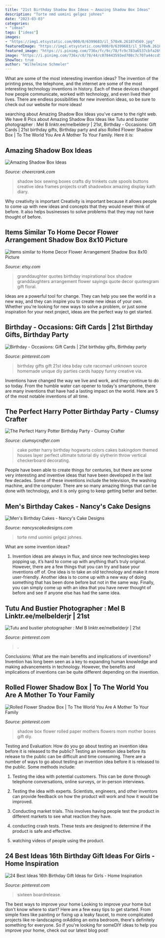 ```yaml
---
title: "21st Birthday Shadow Box Ideas ~ Amazing Shadow Box Ideas"
description: "Torte nmd uomini gelgez johnes"
date: "2023-03-03"
categories:
- "ideas"
tags: ["ideas"]
images:
- "https://img1.etsystatic.com/000/0/6399683/il_570xN.261874569.jpg"
featuredImage: "https://img1.etsystatic.com/000/0/6399683/il_570xN.261874569.jpg"
featured_image: "https://i.pinimg.com/736x/fc/9c/78/fc9c783a6537cbfa269ed357622a95ba.jpg"
image: "https://i.pinimg.com/736x/c0/78/44/c078443593ed708c7c707a44ccd59e17.jpg"
ShowToc: true
author: "Wilhelmine Schmeler"
---
```



What are some of the most interesting invention ideas?
The invention of the printing press, the telephone, and the internet are some of the most interesting technology inventions in history. Each of these devices changed how people communicate, worked with technology, and even lived their lives. There are endless possibilities for new invention ideas, so be sure to check out our website for more ideas!

	

		
searching about Amazing Shadow Box Ideas you've came to the right web. We have 8 Pics about Amazing Shadow Box Ideas like Tutu and bustier photographer : Mel B linktr.ee/melbelderjr | 21st, Birthday - Occasions: Gift Cards | 21st birthday gifts, Birthday party and also Rolled Flower Shadow Box | To The World You Are A Mother To Your Family. Here it is:
		
    
## Amazing Shadow Box Ideas

<img loading=lazy src="https://www.cheercrank.com/wp-content/uploads/2016/08/03-shadow-box-ideas.jpg" onerror="this.onerror=null;this.src='https://tse4.mm.bing.net/th?id=OIP.wEXNNfhziUaUFCI2zMRxSAHaHX&amp;pid=15.1';" alt="Amazing Shadow Box Ideas">

_Source: cheercrank.com_

>shadow box sewing boxes crafts diy trinkets cute spools buttons creative idea frames projects craft shadowbox amazing display kath diary. 

	

Why creativity is important
Creativity is important because it allows people to come up with new ideas and concepts that they would never think of before. It also helps businesses to solve problems that they may not have thought of before.

    
## Items Similar To Home Decor Flower Arrangement Shadow Box 8x10 Picture

<img loading=lazy src="https://img1.etsystatic.com/000/0/6399683/il_570xN.261874569.jpg" onerror="this.onerror=null;this.src='https://tse1.mm.bing.net/th?id=OIP.nIpX-sC0u3WjR6ZX1NGYkAHaFj&amp;pid=15.1';" alt="Items similar to Home Decor Flower Arrangement Shadow Box 8x10 Picture">

_Source: etsy.com_

>granddaughter quotes birthday inspirational box shadow granddaughters arrangement flower sayings quote decor quotesgram gift floral. 

	

Ideas are a powerful tool for change. They can help you see the world in a new way, and they can inspire you to create new ideas of your own. Whether you're looking for new ways to solve a problem, or just some inspiration for your next project, ideas are the perfect way to get started.

    
## Birthday - Occasions: Gift Cards | 21st Birthday Gifts, Birthday Party

<img loading=lazy src="https://i.pinimg.com/originals/ce/73/14/ce73149fc5475ebf0d2c7f2c96e973c2.jpg" onerror="this.onerror=null;this.src='https://tse1.mm.bing.net/th?id=OIP.EZnEgSaNWVKMRglSj1F0pwHaJ6&amp;pid=15.1';" alt="Birthday - Occasions: Gift Cards | 21st birthday gifts, Birthday party">

_Source: pinterest.com_

>birthday gifts gift 21st idea bday cute racomavl unknown source homemade unique diy parties cards happy funny creative via. 

	

Inventions have changed the way we live and work, and they continue to do so today. From the humble water can opener to today's smartphone, there are many inventions that have had a lasting impact on the world. Here are 5 of the most notable inventions of all time.

    
## The Perfect Harry Potter Birthday Party - Clumsy Crafter

<img loading=lazy src="http://www.clumsycrafter.com/wp-content/uploads/2015/02/Hogwarts-House-Colors-Cake.jpg" onerror="this.onerror=null;this.src='https://tse2.mm.bing.net/th?id=OIP.p2vnqnqm2tyD5Hk4PvowGgHaLJ&amp;pid=15.1';" alt="The Perfect Harry Potter Birthday Party - Clumsy Crafter">

_Source: clumsycrafter.com_

>cake potter harry birthday hogwarts colors cakes bakingdom themed houses layer perfect ultimate tutorial diy slytherin throw vertical checkerboard decorating. 

	

People have been able to create things for centuries, but there are some very interesting and inventive ideas that have been developed in the last few decades. Some of these inventions include the television, the washing machine, and the computer. There are so many amazing things that can be done with technology, and it is only going to keep getting better and better.

    
## Men&#039;s Birthday Cakes - Nancy&#039;s Cake Designs

<img loading=lazy src="https://nancyscakedesigns.com/wp-content/uploads/2017/03/Modern-and-Eclectic-1024x1009.jpg" onerror="this.onerror=null;this.src='https://tse3.mm.bing.net/th?id=OIP.8lce3jgC4kv6lRCFD9WJlwHaHT&amp;pid=15.1';" alt="Men&#039;s Birthday Cakes - Nancy&#039;s Cake Designs">

_Source: nancyscakedesigns.com_

>torte nmd uomini gelgez johnes. 

	

What are some invention ideas?
1. Invention ideas are always in flux, and since new technologies keep popping up, it’s hard to come up with anything that’s truly original. However, there are a few things that you can try and base your inventions off of. One idea is to take an old technology and make it more user-friendly. Another idea is to come up with a new way of doing something that has been done before but not in the same way. Finally, you can simply come up with an idea that you have never thought of before and see if anyone else has had the same idea.

    
## Tutu And Bustier Photographer : Mel B Linktr.ee/melbelderjr | 21st

<img loading=lazy src="https://i.pinimg.com/736x/48/ac/d6/48acd662817a39bd32a5ac09238251d0.jpg" onerror="this.onerror=null;this.src='https://tse3.mm.bing.net/th?id=OIP.z1PGBEXuzVecen3mcjsmOgHaLH&amp;pid=15.1';" alt="Tutu and bustier photographer : Mel B linktr.ee/melbelderjr | 21st">

_Source: pinterest.com_

>. 

	

Conclusions: What are the main benefits and implications of inventions?
Invention has long been seen as a key to expanding human knowledge and making advancements in technology. However, the benefits and implications of inventions can be quite different depending on the invention.

    
## Rolled Flower Shadow Box | To The World You Are A Mother To Your Family

<img loading=lazy src="https://i.pinimg.com/736x/c0/78/44/c078443593ed708c7c707a44ccd59e17.jpg" onerror="this.onerror=null;this.src='https://tse2.mm.bing.net/th?id=OIP.iTPoPwz9NXCEXs_bQdzIqgHaJ4&amp;pid=15.1';" alt="Rolled Flower Shadow Box | To The World You Are A Mother To Your Family">

_Source: pinterest.com_

>shadow box flower rolled paper mothers flowers mom mother boxes gift diy. 

	

Testing and Evaluation: How do you go about testing an invention idea before it is released to the public?
Testing an invention idea before its release to the public can be difficult and time consuming. There are a number of ways to go about testing an invention idea before it is released to the public. Some methods include:
1) Testing the idea with potential customers. This can be done through telephone conversations, online surveys, or in-person interviews.

2) Testing the idea with experts. Scientists, engineers, and other inventors can provide feedback on how the product will work and how it would be improved.

3) Conducting market trials. This involves having people test the product in different markets to see what reaction they have.

4) conducting crash tests. These tests are designed to determine if the product is safe and effective.

5) watching videos of people using the product.

    
## 24 Best Ideas 16th Birthday Gift Ideas For Girls - Home Inspiration

<img loading=lazy src="https://i.pinimg.com/736x/fc/9c/78/fc9c783a6537cbfa269ed357622a95ba.jpg" onerror="this.onerror=null;this.src='https://tse4.mm.bing.net/th?id=OIP.shzpjh0QzoyJS11A1bs3CwHaJ4&amp;pid=15.1';" alt="24 Best Ideas 16th Birthday Gift Ideas for Girls - Home Inspiration">

_Source: pinterest.com_

>sixteen boardrelease. 

	

The best ways to improve your home
Looking to improve your home but don't know where to start? Here are a few easy tips to get started. From simple fixes like painting or fixing up a leaky faucet, to more complicated projects like re-landscaping orAdding an extra bedroom, there's definitely something for everyone. So if you're looking for someDIY ideas to help you improve your home, check out our latest blog post!

